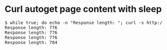 # Curl autoget page content with sleep
<pre>
$ while true; do echo -n "Response length: "; curl -s http://exfiltrate.htb:35335/log | wc -c; sleep 10s; done
Response length: 776
Response length: 776
Response length: 776
Response length: 784
</pre>
